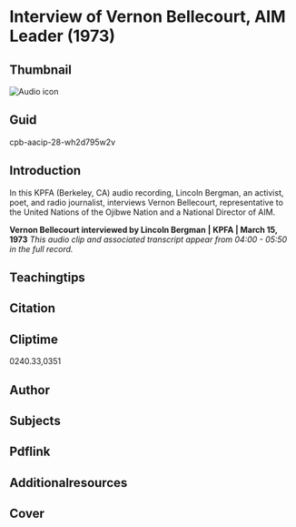 # Interview of Vernon Bellecourt, AIM Leader (1973)

## Thumbnail

![Audio icon](https://s3.amazonaws.com/americanarchive.org/primary_source_sets/audio-digitized.jpg "Audio icon")

## Guid
cpb-aacip-28-wh2d795w2v

## Introduction

In this KPFA (Berkeley, CA) audio recording, Lincoln Bergman, an activist, poet, and radio journalist, interviews Vernon Bellecourt, representative to the United Nations of the Ojibwe Nation and a National Director of AIM.

<b>Vernon Bellecourt interviewed by Lincoln Bergman</b>
<b>| KPFA | March 15, 1973</b>
<i>This audio clip and associated transcript appear from 04:00 - 05:50 in the full record.</i>

## Teachingtips

## Citation

## Cliptime

0240.33,0351

## Author
## Subjects
## Pdflink
## Additionalresources
## Cover
